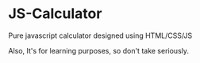 # JS-Calculator
Pure javascript calculator designed using HTML/CSS/JS

Also, It's for learning purposes, so don't take seriously.